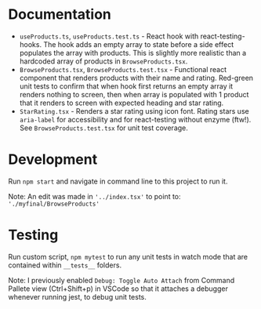# Documentation
- `useProducts.ts`, `useProducts.test.ts` - React hook with react-testing-hooks. The hook adds an empty array to state before a side effect populates the array with products. This is slightly more realistic than a hardcoded array of products in `BrowseProducts.tsx`.
- `BrowseProducts.tsx`, `BrowseProducts.test.tsx` - Functional react component that renders products with their name and rating. Red-green unit tests to confirm that when hook first returns an empty array it renders nothing to screen, then when array is populated with 1 product that it renders to screen with expected heading and star rating.
- `StarRating.tsx` - Renders a star rating using icon font. Rating stars use `aria-label` for accessibility and for react-testing without enzyme (ftw!). See `BrowseProducts.test.tsx` for unit test coverage.

# Development
Run `npm start` and navigate in command line to this project to run it.

Note: An edit was made in `'../index.tsx'` to point to: `'./myfinal/BrowseProducts'`

# Testing 
Run custom script, `npm mytest` to run any unit tests in watch mode that are contained within `__tests__` folders.

Note: I previously enabled `Debug: Toggle Auto Attach` from Command Pallete view (Ctrl+Shift+p) in VSCode so that it attaches a debugger whenever running jest, to debug unit tests.
